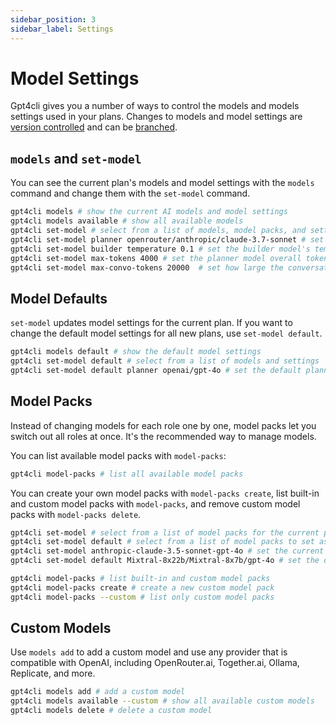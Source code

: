 ```yaml
---
sidebar_position: 3
sidebar_label: Settings
---
```


# Model Settings

Gpt4cli gives you a number of ways to control the models and models settings used in your plans. Changes to models and model settings are [version controlled](../core-concepts/version-control.md) and can be [branched](../core-concepts/branches.md).

## `models` and `set-model`

You can see the current plan's models and model settings with the `models` command and change them with the `set-model` command.

```bash
gpt4cli models # show the current AI models and model settings
gpt4cli models available # show all available models
gpt4cli set-model # select from a list of models, model packs, and settings
gpt4cli set-model planner openrouter/anthropic/claude-3.7-sonnet # set the main planner model to Claude Sonnet 3.7 from OpenRouter.ai
gpt4cli set-model builder temperature 0.1 # set the builder model's temperature to 0.1
gpt4cli set-model max-tokens 4000 # set the planner model overall token limit to 4000
gpt4cli set-model max-convo-tokens 20000  # set how large the conversation can grow before Gpt4cli starts using summaries
```

## Model Defaults 

`set-model` updates model settings for the current plan. If you want to change the default model settings for all new plans, use `set-model default`.

```bash
gpt4cli models default # show the default model settings
gpt4cli set-model default # select from a list of models and settings
gpt4cli set-model default planner openai/gpt-4o # set the default planner model to OpenAI gpt-4o
```

## Model Packs

Instead of changing models for each role one by one, model packs let you switch out all roles at once. It's the recommended way to manage models.

You can list available model packs with `model-packs`:

```bash
gpt4cli model-packs # list all available model packs
```

You can create your own model packs with `model-packs create`, list built-in and custom model packs with `model-packs`, and remove custom model packs with `model-packs delete`.

```bash
gpt4cli set-model # select from a list of model packs for the current plan
gpt4cli set-model default # select from a list of model packs to set as the default for all new plans
gpt4cli set-model anthropic-claude-3.5-sonnet-gpt-4o # set the current plan's model pack by name
gpt4cli set-model default Mixtral-8x22b/Mixtral-8x7b/gpt-4o # set the default model pack for all new plans

gpt4cli model-packs # list built-in and custom model packs
gpt4cli model-packs create # create a new custom model pack
gpt4cli model-packs --custom # list only custom model packs
```

## Custom Models

Use `models add` to add a custom model and use any provider that is compatible with OpenAI, including OpenRouter.ai, Together.ai, Ollama, Replicate, and more.

```bash
gpt4cli models add # add a custom model
gpt4cli models available --custom # show all available custom models
gpt4cli models delete # delete a custom model
```
